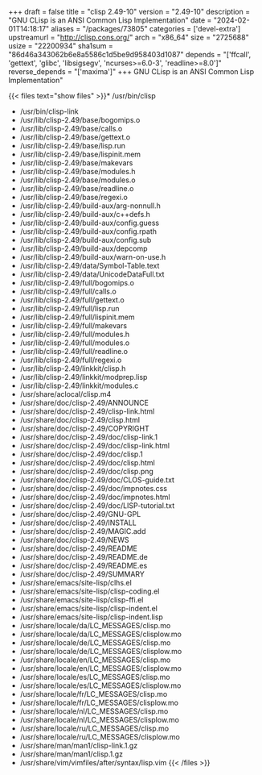 +++
draft = false
title = "clisp 2.49-10"
version = "2.49-10"
description = "GNU CLisp is an ANSI Common Lisp Implementation"
date = "2024-02-01T14:18:17"
aliases = "/packages/73805"
categories = ['devel-extra']
upstreamurl = "http://clisp.cons.org/"
arch = "x86_64"
size = "2725688"
usize = "22200934"
sha1sum = "86d46a343062b6e8a5586c1d5be9d958403d1087"
depends = "['ffcall', 'gettext', 'glibc', 'libsigsegv', 'ncurses>=6.0-3', 'readline>=8.0']"
reverse_depends = "['maxima']"
+++
GNU CLisp is an ANSI Common Lisp Implementation"

{{< files text="show files" >}}* /usr/bin/clisp
* /usr/bin/clisp-link
* /usr/lib/clisp-2.49/base/bogomips.o
* /usr/lib/clisp-2.49/base/calls.o
* /usr/lib/clisp-2.49/base/gettext.o
* /usr/lib/clisp-2.49/base/lisp.run
* /usr/lib/clisp-2.49/base/lispinit.mem
* /usr/lib/clisp-2.49/base/makevars
* /usr/lib/clisp-2.49/base/modules.h
* /usr/lib/clisp-2.49/base/modules.o
* /usr/lib/clisp-2.49/base/readline.o
* /usr/lib/clisp-2.49/base/regexi.o
* /usr/lib/clisp-2.49/build-aux/arg-nonnull.h
* /usr/lib/clisp-2.49/build-aux/c++defs.h
* /usr/lib/clisp-2.49/build-aux/config.guess
* /usr/lib/clisp-2.49/build-aux/config.rpath
* /usr/lib/clisp-2.49/build-aux/config.sub
* /usr/lib/clisp-2.49/build-aux/depcomp
* /usr/lib/clisp-2.49/build-aux/warn-on-use.h
* /usr/lib/clisp-2.49/data/Symbol-Table.text
* /usr/lib/clisp-2.49/data/UnicodeDataFull.txt
* /usr/lib/clisp-2.49/full/bogomips.o
* /usr/lib/clisp-2.49/full/calls.o
* /usr/lib/clisp-2.49/full/gettext.o
* /usr/lib/clisp-2.49/full/lisp.run
* /usr/lib/clisp-2.49/full/lispinit.mem
* /usr/lib/clisp-2.49/full/makevars
* /usr/lib/clisp-2.49/full/modules.h
* /usr/lib/clisp-2.49/full/modules.o
* /usr/lib/clisp-2.49/full/readline.o
* /usr/lib/clisp-2.49/full/regexi.o
* /usr/lib/clisp-2.49/linkkit/clisp.h
* /usr/lib/clisp-2.49/linkkit/modprep.lisp
* /usr/lib/clisp-2.49/linkkit/modules.c
* /usr/share/aclocal/clisp.m4
* /usr/share/doc/clisp-2.49/ANNOUNCE
* /usr/share/doc/clisp-2.49/clisp-link.html
* /usr/share/doc/clisp-2.49/clisp.html
* /usr/share/doc/clisp-2.49/COPYRIGHT
* /usr/share/doc/clisp-2.49/doc/clisp-link.1
* /usr/share/doc/clisp-2.49/doc/clisp-link.html
* /usr/share/doc/clisp-2.49/doc/clisp.1
* /usr/share/doc/clisp-2.49/doc/clisp.html
* /usr/share/doc/clisp-2.49/doc/clisp.png
* /usr/share/doc/clisp-2.49/doc/CLOS-guide.txt
* /usr/share/doc/clisp-2.49/doc/impnotes.css
* /usr/share/doc/clisp-2.49/doc/impnotes.html
* /usr/share/doc/clisp-2.49/doc/LISP-tutorial.txt
* /usr/share/doc/clisp-2.49/GNU-GPL
* /usr/share/doc/clisp-2.49/INSTALL
* /usr/share/doc/clisp-2.49/MAGIC.add
* /usr/share/doc/clisp-2.49/NEWS
* /usr/share/doc/clisp-2.49/README
* /usr/share/doc/clisp-2.49/README.de
* /usr/share/doc/clisp-2.49/README.es
* /usr/share/doc/clisp-2.49/SUMMARY
* /usr/share/emacs/site-lisp/clhs.el
* /usr/share/emacs/site-lisp/clisp-coding.el
* /usr/share/emacs/site-lisp/clisp-ffi.el
* /usr/share/emacs/site-lisp/clisp-indent.el
* /usr/share/emacs/site-lisp/clisp-indent.lisp
* /usr/share/locale/da/LC_MESSAGES/clisp.mo
* /usr/share/locale/da/LC_MESSAGES/clisplow.mo
* /usr/share/locale/de/LC_MESSAGES/clisp.mo
* /usr/share/locale/de/LC_MESSAGES/clisplow.mo
* /usr/share/locale/en/LC_MESSAGES/clisp.mo
* /usr/share/locale/en/LC_MESSAGES/clisplow.mo
* /usr/share/locale/es/LC_MESSAGES/clisp.mo
* /usr/share/locale/es/LC_MESSAGES/clisplow.mo
* /usr/share/locale/fr/LC_MESSAGES/clisp.mo
* /usr/share/locale/fr/LC_MESSAGES/clisplow.mo
* /usr/share/locale/nl/LC_MESSAGES/clisp.mo
* /usr/share/locale/nl/LC_MESSAGES/clisplow.mo
* /usr/share/locale/ru/LC_MESSAGES/clisp.mo
* /usr/share/locale/ru/LC_MESSAGES/clisplow.mo
* /usr/share/man/man1/clisp-link.1.gz
* /usr/share/man/man1/clisp.1.gz
* /usr/share/vim/vimfiles/after/syntax/lisp.vim
{{< /files >}}